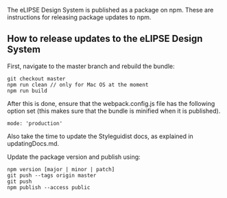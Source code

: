 The eLIPSE Design System is published as a package on npm. These are instructions for releasing package updates to npm.

## How to release updates to the eLIPSE Design System
First, navigate to the master branch and rebuild the bundle:
```
git checkout master
npm run clean // only for Mac OS at the moment
npm run build
```

After this is done, ensure that the webpack.config.js file has the following option set (this makes sure that the bundle is minified when it is published).
```
mode: 'production'
```

Also take the time to update the Styleguidist docs, as explained in updatingDocs.md.

Update the package version and publish using:
```
npm version [major | minor | patch]
git push --tags origin master
git push
npm publish --access public
```
